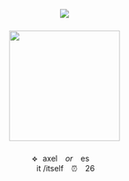 <div align="center">
  <img src="https://visitor-badge.laobi.icu/badge?page_id=executivemanager.executivemanager&right_color=red&left_text=FIND%20YOUR%20STAR"  />
</div>

###

<div align="center">
  <img height="200" src="https://i.imgflip.com/65efzo.gif"  />
</div>

###

<p align="center"><b>⟡</b>⠀axel   ⠀<i>or</i>   ⠀es ⠀<br>⠀ it /itself⠀ ⏰ ⠀26⠀</p>

###

<h1 align="left"></h1>

###

<h1 align="left"></h1>

###
